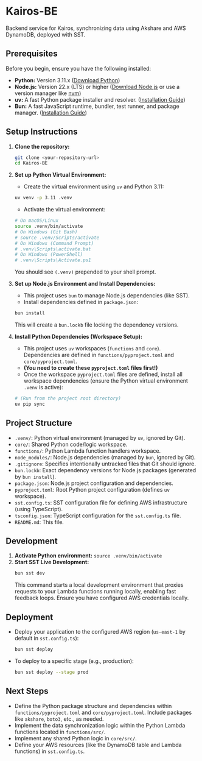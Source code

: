 # Kairos-BE

Backend service for Kairos, synchronizing data using Akshare and AWS DynamoDB, deployed with SST.

## Prerequisites

Before you begin, ensure you have the following installed:

- **Python:** Version 3.11.x ([Download Python](https://www.python.org/downloads/))
- **Node.js:** Version 22.x (LTS) or higher ([Download Node.js](https://nodejs.org/) or use a version manager like [nvm](https://github.com/nvm-sh/nvm))
- **uv:** A fast Python package installer and resolver. ([Installation Guide](https://docs.astral.sh/uv/getting-started/installation/))
- **Bun:** A fast JavaScript runtime, bundler, test runner, and package manager. ([Installation Guide](https://bun.sh/docs/installation))

## Setup Instructions

1.  **Clone the repository:**

    ```bash
    git clone <your-repository-url>
    cd Kairos-BE
    ```

2.  **Set up Python Virtual Environment:**

    - Create the virtual environment using `uv` and Python 3.11:

    ```bash
    uv venv -p 3.11 .venv
    ```

    - Activate the virtual environment:

    ```bash
    # On macOS/Linux
    source .venv/bin/activate
    # On Windows (Git Bash)
    # source .venv/Scripts/activate
    # On Windows (Command Prompt)
    # .venv\Scripts\activate.bat
    # On Windows (PowerShell)
    # .venv\Scripts\Activate.ps1
    ```

    You should see `(.venv)` prepended to your shell prompt.

3.  **Set up Node.js Environment and Install Dependencies:**

    - This project uses `bun` to manage Node.js dependencies (like SST).
    - Install dependencies defined in `package.json`:

    ```bash
    bun install
    ```

    This will create a `bun.lockb` file locking the dependency versions.

4.  **Install Python Dependencies (Workspace Setup):**
    - This project uses `uv` workspaces (`functions` and `core`). Dependencies are defined in `functions/pyproject.toml` and `core/pyproject.toml`.
    - **(You need to create these `pyproject.toml` files first!)**
    - Once the workspace `pyproject.toml` files are defined, install all workspace dependencies (ensure the Python virtual environment `.venv` is active):
    ```bash
    # (Run from the project root directory)
    uv pip sync
    ```

## Project Structure

- `.venv/`: Python virtual environment (managed by `uv`, ignored by Git).
- `core/`: Shared Python code/logic workspace.
- `functions/`: Python Lambda function handlers workspace.
- `node_modules/`: Node.js dependencies (managed by `bun`, ignored by Git).
- `.gitignore`: Specifies intentionally untracked files that Git should ignore.
- `bun.lockb`: Exact dependency versions for Node.js packages (generated by `bun install`).
- `package.json`: Node.js project configuration and dependencies.
- `pyproject.toml`: Root Python project configuration (defines `uv` workspace).
- `sst.config.ts`: SST configuration file for defining AWS infrastructure (using TypeScript).
- `tsconfig.json`: TypeScript configuration for the `sst.config.ts` file.
- `README.md`: This file.

## Development

1.  **Activate Python environment:** `source .venv/bin/activate`
2.  **Start SST Live Development:**
    ```bash
    bun sst dev
    ```
    This command starts a local development environment that proxies requests to your Lambda functions running locally, enabling fast feedback loops. Ensure you have configured AWS credentials locally.

## Deployment

- Deploy your application to the configured AWS region (`us-east-1` by default in `sst.config.ts`):
  ```bash
  bun sst deploy
  ```
- To deploy to a specific stage (e.g., production):
  ```bash
  bun sst deploy --stage prod
  ```

## Next Steps

- Define the Python package structure and dependencies within `functions/pyproject.toml` and `core/pyproject.toml`. Include packages like `akshare`, `boto3`, etc., as needed.
- Implement the data synchronization logic within the Python Lambda functions located in `functions/src/`.
- Implement any shared Python logic in `core/src/`.
- Define your AWS resources (like the DynamoDB table and Lambda functions) in `sst.config.ts`.

